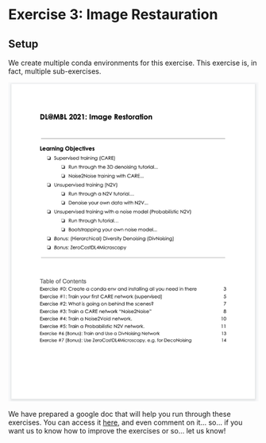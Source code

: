 # Exercise 3: Image Restauration

## Setup

We create multiple conda environments for this exercise. This exercise is, in fact, multiple sub-exercises.

![exercise sheet preview](https://raw.githubusercontent.com/dlmbl/DL-MBL-2021/main/03_image_restauration/img_sheet.png "Exercise Sheet")

We have prepared a google doc that will help you run through these exercises. 
You can access it [here](https://docs.google.com/document/d/1yTNrIxFCOnm2QgyjO_5Dk0dXud7RBPxeGkMkeYX_sb4/edit?usp=sharing), 
and even comment on it... so... if you want us to know how to improve the exercises or so... let us know!
